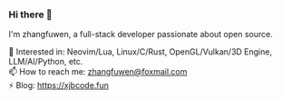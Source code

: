 ### Hi there 👋

I'm zhangfuwen, a full-stack developer passionate about open source.

🌱 Interested in: Neovim/Lua, Linux/C/Rust, OpenGL/Vulkan/3D Engine, LLM/AI/Python, etc.  
📫 How to reach me: zhangfuwen@foxmail.com  
⚡ Blog: https://xjbcode.fun 

